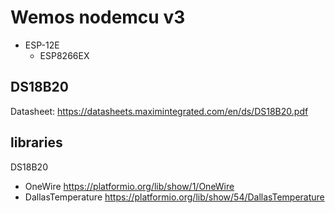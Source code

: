 # Wemos nodemcu v3
 - ESP-12E
    - ESP8266EX

## DS18B20 
 Datasheet: https://datasheets.maximintegrated.com/en/ds/DS18B20.pdf

## libraries
 DS18B20
  - OneWire https://platformio.org/lib/show/1/OneWire
  - DallasTemperature https://platformio.org/lib/show/54/DallasTemperature
